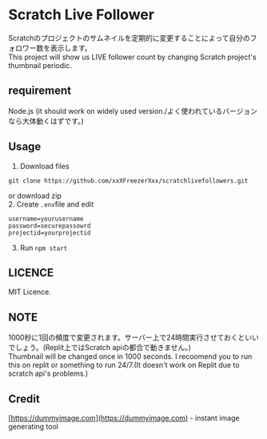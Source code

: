 # Scratch Live Follower  
Scratchのプロジェクトのサムネイルを定期的に変更することによって自分のフォロワー数を表示します。  
This project will show us LIVE follower count by changing Scratch project's thumbnail periodic.  

## requirement
Node.js (it should work on widely used version./よく使われているバージョンなら大体動くはずです。)
## Usage
1. Download files
```
git clone https://github.com/xxXFreezerXxx/scratchlivefollowers.git
```  
or download zip  
2. Create `.env`file and edit
```
username=yourusername
password=securepassowrd
projectid=yourprojectid
```
3. Run `npm start`
## LICENCE  
MIT Licence.
## NOTE
1000秒に1回の頻度で変更されます。サーバー上で24時間実行させておくといいでしょう。(Replit上ではScratch apiの都合で動きません。)  
Thumbnail will be changed once in 1000 seconds. I recoomend you to run this on replit or something to run 24/7.(It doesn't work on Replit due to scratch api's problems.)  

## Credit
[https://dummyimage.com](https://dummyimage.com) - instant image generating tool